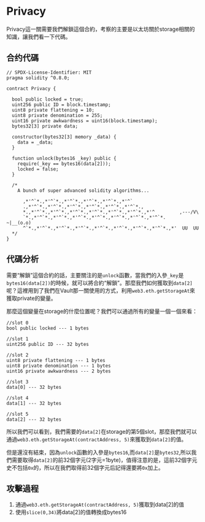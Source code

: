 # Privacy
Privacy這一關需要我們解鎖這個合約，考察的主要是以太坊關於storage相關的知識，讓我們看一下代碼。

## 合约代碼
```
// SPDX-License-Identifier: MIT
pragma solidity ^0.8.0;

contract Privacy {

  bool public locked = true;
  uint256 public ID = block.timestamp;
  uint8 private flattening = 10;
  uint8 private denomination = 255;
  uint16 private awkwardness = uint16(block.timestamp);
  bytes32[3] private data;

  constructor(bytes32[3] memory _data) {
    data = _data;
  }
  
  function unlock(bytes16 _key) public {
    require(_key == bytes16(data[2]));
    locked = false;
  }

  /*
    A bunch of super advanced solidity algorithms...

      ,*'^`*.,*'^`*.,*'^`*.,*'^`*.,*'^`*.,*'^`
      .,*'^`*.,*'^`*.,*'^`*.,*'^`*.,*'^`*.,*'^`*.,
      *.,*'^`*.,*'^`*.,*'^`*.,*'^`*.,*'^`*.,*'^`*.,*'^         ,---/V\
      `*.,*'^`*.,*'^`*.,*'^`*.,*'^`*.,*'^`*.,*'^`*.,*'^`*.    ~|__(o.o)
      ^`*.,*'^`*.,*'^`*.,*'^`*.,*'^`*.,*'^`*.,*'^`*.,*'^`*.,*'  UU  UU
  */
}
```
## 代碼分析
需要“解鎖”這個合約的話，主要關注的是`unlock`函數，當我們的入參`_key`是`bytes16(data[2])`的時候，就可以將合約“解鎖”。那麼我們如何獲取到`data[2]`呢？這裡用到了我們在Vault那一關使用的方式，利用`web3.eth.getStorageAt`來獲取private的變量。

那麼這個變量在storage的什麼位置呢？我們可以通過所有的變量一個一個來看：
```
//slot 0
bool public locked --- 1 bytes

//slot 1
uint256 public ID --- 32 bytes

//slot 2
uint8 private flattening --- 1 bytes
uint8 private denomination --- 1 bytes
uint16 private awkwardness --- 2 bytes

//slot 3
data[0] --- 32 bytes

//slot 4
data[1] --- 32 bytes

//slot 5
data[2] --- 32 bytes
```
所以我們可以看到，我們需要的`data[2]`在storage的第5個slot，那麼我們就可以通過`web3.eth.getStorageAt(contractAddress, 5)`來獲取到`data[2]`的值。

但是還沒有結束，因為`unlock`函數的入參是`bytes16`,而`data[2]`是`bytes32`,所以我們需要取得`data[2]`的前32個字元(2字元=1byte)，值得注意的是，這前32個字元史不包括`0x`的，所以在我們取得前32個字元后記得還要將`0x`加上。

## 攻擊過程
1. 通過`web3.eth.getStorageAt(contractAddress, 5)`獲取到data[2]的值
2. 使用`slice(0,34)`將data[2]的值轉換成bytes16

